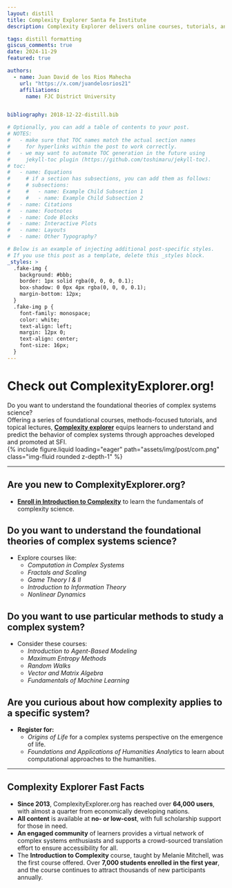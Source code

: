 ```yaml
---
layout: distill
title: Complexity Explorer Santa Fe Institute
description: Complexity Explorer delivers online courses, tutorials, and resources essential to the study of complex systems.

tags: distill formatting
giscus_comments: true
date: 2024-11-29
featured: true

authors:
  - name: Juan David de los Rios Mahecha
    url: "https://x.com/juandelosrios21"
    affiliations:
      name: FJC District University


bibliography: 2018-12-22-distill.bib

# Optionally, you can add a table of contents to your post.
# NOTES:
#   - make sure that TOC names match the actual section names
#     for hyperlinks within the post to work correctly.
#   - we may want to automate TOC generation in the future using
#     jekyll-toc plugin (https://github.com/toshimaru/jekyll-toc).
# toc:
#   - name: Equations
#     # if a section has subsections, you can add them as follows:
#     # subsections:
#     #   - name: Example Child Subsection 1
#     #   - name: Example Child Subsection 2
#   - name: Citations
#   - name: Footnotes
#   - name: Code Blocks
#   - name: Interactive Plots
#   - name: Layouts
#   - name: Other Typography?

# Below is an example of injecting additional post-specific styles.
# If you use this post as a template, delete this _styles block.
_styles: >
  .fake-img {
    background: #bbb;
    border: 1px solid rgba(0, 0, 0, 0.1);
    box-shadow: 0 0px 4px rgba(0, 0, 0, 0.1);
    margin-bottom: 12px;
  }
  .fake-img p {
    font-family: monospace;
    color: white;
    text-align: left;
    margin: 12px 0;
    text-align: center;
    font-size: 16px;
  }
---
```


# Check out ComplexityExplorer.org!  

Do you want to understand the foundational theories of complex systems science?  
Offering a series of foundational courses, methods-focused tutorials, and topical lectures, [**Complexity explorer**](https://www.complexityexplorer.org/) equips learners to understand and predict the behavior of complex systems through approaches developed and promoted at SFI.  
{% include figure.liquid loading="eager" path="assets/img/post/com.png" class="img-fluid rounded z-depth-1" %} 

---




## Are you new to ComplexityExplorer.org?  
- [**Enroll in Introduction to Complexity**](https://www.complexityexplorer.org/courses/185-introduction-to-complexity) to learn the fundamentals of complexity science.  


## Do you want to understand the foundational theories of complex systems science?  
- Explore courses like:  
  - *Computation in Complex Systems*  
  - *Fractals and Scaling*  
  - *Game Theory I & II*  
  - *Introduction to Information Theory*  
  - *Nonlinear Dynamics*  

## Do you want to use particular methods to study a complex system?  
- Consider these courses:  
  - *Introduction to Agent-Based Modeling*  
  - *Maximum Entropy Methods*  
  - *Random Walks*  
  - *Vector and Matrix Algebra*  
  - *Fundamentals of Machine Learning*  

## Are you curious about how complexity applies to a specific system?  
- **Register for:**  
  - *Origins of Life* for a complex systems perspective on the emergence of life.  
  - *Foundations and Applications of Humanities Analytics* to learn about computational approaches to the humanities.  

---

## Complexity Explorer Fast Facts  
- **Since 2013**, ComplexityExplorer.org has reached over **64,000 users**, with almost a quarter from economically developing nations.  
- **All content** is available at **no- or low-cost**, with full scholarship support for those in need.  
- **An engaged community** of learners provides a virtual network of complex systems enthusiasts and supports a crowd-sourced translation effort to ensure accessibility for all.  
- The **Introduction to Complexity** course, taught by Melanie Mitchell, was the first course offered. Over **7,000 students enrolled in the first year**, and the course continues to attract thousands of new participants annually.  
